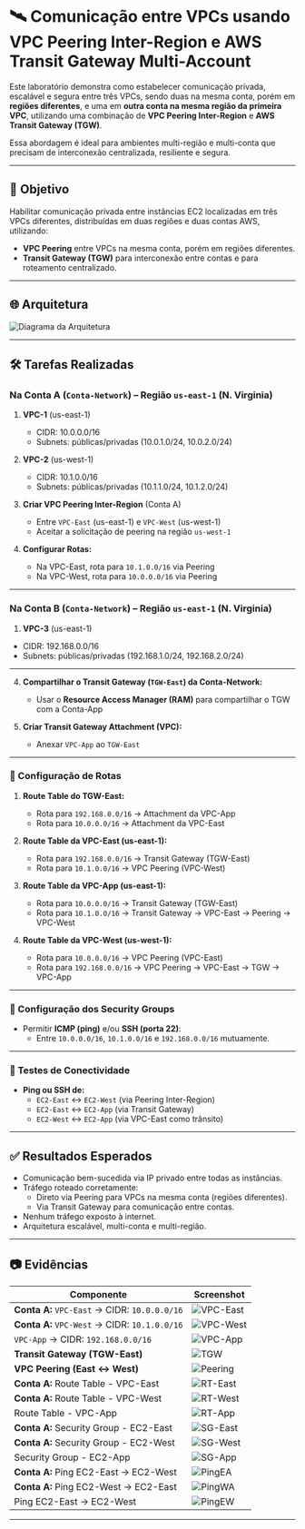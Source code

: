 # 🛰️ Comunicação entre VPCs usando VPC Peering Inter-Region e AWS Transit Gateway Multi-Account

Este laboratório demonstra como estabelecer comunicação privada, escalável e segura entre três VPCs, sendo duas na mesma conta, porém em **regiões diferentes**, e uma em **outra conta na mesma região da primeira VPC**, utilizando uma combinação de **VPC Peering Inter-Region** e **AWS Transit Gateway (TGW)**.  

Essa abordagem é ideal para ambientes multi-região e multi-conta que precisam de interconexão centralizada, resiliente e segura.

---

## 🎯 Objetivo

Habilitar comunicação privada entre instâncias EC2 localizadas em três VPCs diferentes, distribuídas em duas regiões e duas contas AWS, utilizando:  
- **VPC Peering** entre VPCs na mesma conta, porém em regiões diferentes.  
- **Transit Gateway (TGW)** para interconexão entre contas e para roteamento centralizado.

---

## 🌐 Arquitetura

![Diagrama da Arquitetura](evidencias/diagrama-vpc-peering-tgw.png)

---

## 🛠️ Tarefas Realizadas

### Na Conta A (`Conta-Network`) – Região `us-east-1` (N. Virginia)
1. **VPC-1** (us-east-1)
   - CIDR: 10.0.0.0/16
   - Subnets: públicas/privadas (10.0.1.0/24, 10.0.2.0/24)
2. **VPC-2** (us-west-1)
   - CIDR: 10.1.0.0/16
   - Subnets: públicas/privadas (10.1.1.0/24, 10.1.2.0/24)

3. **Criar VPC Peering Inter-Region** (Conta A)
   - Entre `VPC-East` (us-east-1) e `VPC-West` (us-west-1)
   - Aceitar a solicitação de peering na região `us-west-1`

4. **Configurar Rotas:**
   - Na VPC-East, rota para `10.1.0.0/16` via Peering
   - Na VPC-West, rota para `10.0.0.0/16` via Peering
---
### Na Conta B (`Conta-Network`) – Região `us-east-1` (N. Virginia)
1.  **VPC-3** (us-east-1)
   - CIDR: 192.168.0.0/16
   - Subnets: públicas/privadas (192.168.1.0/24, 192.168.2.0/24)
---

4. **Compartilhar o Transit Gateway (`TGW-East`) da Conta-Network:**
   - Usar o **Resource Access Manager (RAM)** para compartilhar o TGW com a Conta-App

5. **Criar Transit Gateway Attachment (VPC):**
   - Anexar `VPC-App` ao `TGW-East`

---

### 🔗 Configuração de Rotas

1. **Route Table do TGW-East:**
   - Rota para `192.168.0.0/16` → Attachment da VPC-App
   - Rota para `10.0.0.0/16` → Attachment da VPC-East

2. **Route Table da VPC-East (us-east-1):**
   - Rota para `192.168.0.0/16` → Transit Gateway (TGW-East)
   - Rota para `10.1.0.0/16` → VPC Peering (VPC-West)

3. **Route Table da VPC-App (us-east-1):**
   - Rota para `10.0.0.0/16` → Transit Gateway (TGW-East)
   - Rota para `10.1.0.0/16` → Transit Gateway → VPC-East → Peering → VPC-West

4. **Route Table da VPC-West (us-west-1):**
   - Rota para `10.0.0.0/16` → VPC Peering (VPC-East)
   - Rota para `192.168.0.0/16` → VPC Peering → VPC-East → TGW → VPC-App

---

### 🔐 Configuração dos Security Groups

- Permitir **ICMP (ping)** e/ou **SSH (porta 22)**:
  - Entre `10.0.0.0/16`, `10.1.0.0/16` e `192.168.0.0/16` mutuamente.

---

### 🔧 Testes de Conectividade

- **Ping ou SSH de:**
  - `EC2-East` ↔ `EC2-West` (via Peering Inter-Region)
  - `EC2-East` ↔ `EC2-App` (via Transit Gateway)
  - `EC2-West` ↔ `EC2-App` (via VPC-East como trânsito)

---

## ✅ Resultados Esperados

- Comunicação bem-sucedida via IP privado entre todas as instâncias.
- Tráfego roteado corretamente:
  - Direto via Peering para VPCs na mesma conta (regiões diferentes).
  - Via Transit Gateway para comunicação entre contas.
- Nenhum tráfego exposto à internet.
- Arquitetura escalável, multi-conta e multi-região.

---

## 📷 Evidências

| Componente                          | Screenshot                                      |
|--------------------------------------|-------------------------------------------------|
| **Conta A:** `VPC-East` → CIDR: `10.0.0.0/16`     | ![VPC-East](evidencias/vpc-east.png)            |
| **Conta A:** `VPC-West` → CIDR: `10.1.0.0/16`     | ![VPC-West](evidencias/vpc-west.png)            |
| `VPC-App` → CIDR: `192.168.0.0/16`   | ![VPC-App](evidencias/vpc-app.png)              |
| **Transit Gateway (TGW-East)**           | ![TGW](evidencias/tgw-east.png)                 |
| **VPC Peering (East ↔ West)**            | ![Peering](evidencias/vpc-peering.png)          |
| **Conta A:**  Route Table - VPC-East               | ![RT-East](evidencias/rt-east.png)              |
| **Conta A:** Route Table - VPC-West               | ![RT-West](evidencias/rt-west.png)              |
| Route Table - VPC-App                | ![RT-App](evidencias/rt-app.png)                |
| **Conta A:** Security Group - EC2-East            | ![SG-East](evidencias/sg-east.png)              |
| **Conta A:** Security Group - EC2-West            | ![SG-West](evidencias/sg-west.png)              |
| Security Group - EC2-App             | ![SG-App](evidencias/sg-app.png)                |
| **Conta A:** Ping EC2-East → EC2-West              | ![PingEA](evidencias/ping-east-app.png)         |
| **Conta A:** Ping EC2-West → EC2-East              | ![PingWA](evidencias/ping-west-app.png)         |
| Ping EC2-East → EC2-West             | ![PingEW](evidencias/ping-east-west.png)        |

---

